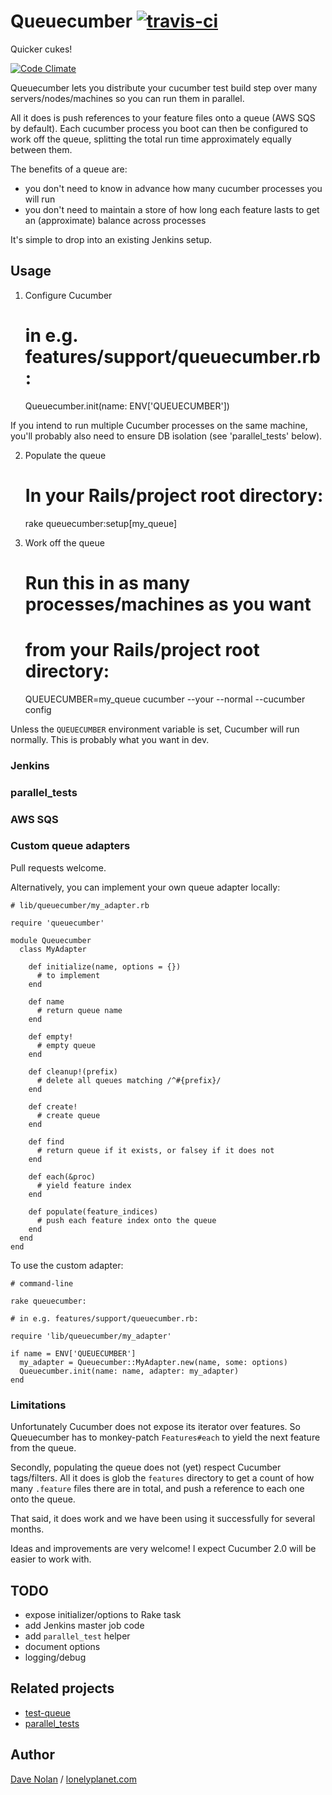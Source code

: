 Queuecumber [![travis-ci](https://travis-ci.org/lonelyplanet/queuecumber.png)](https://travis-ci.org/lonelyplanet/queuecumber)
==================

Quicker cukes!

[![Code Climate](https://codeclimate.com/github/lonelyplanet/queuecumber.png)](https://codeclimate.com/github/lonelyplanet/queuecumber)

Queuecumber lets you distribute your cucumber test build step over
many servers/nodes/machines so you can run them in parallel.

All it does is push references to your feature files onto a queue (AWS
SQS by default). Each cucumber process you boot can then be configured
to work off the queue, splitting the total run time approximately
equally between them.

The benefits of a queue are:

 * you don't need to know in advance how many cucumber processes you
   will run
 * you don't need to maintain a store of how long each feature lasts
   to get an (approximate) balance across processes

It's simple to drop into an existing Jenkins setup.

## Usage

1) Configure Cucumber

    # in e.g. features/support/queuecumber.rb:

    Queuecumber.init(name: ENV['QUEUECUMBER'])

If you intend to run multiple Cucumber processes on the same machine,
you'll probably also need to ensure DB isolation (see 'parallel_tests'
below).

2) Populate the queue

     # In your Rails/project root directory:
     
     rake queuecumber:setup[my_queue]

3) Work off the queue

      # Run this in as many processes/machines as you want
      # from your Rails/project root directory:
      
      QUEUECUMBER=my_queue cucumber --your --normal --cucumber config

Unless the `QUEUECUMBER` environment variable is set, Cucumber will
run normally. This is probably what you want in dev.

### Jenkins

### parallel_tests



### AWS SQS

### Custom queue adapters

Pull requests welcome.

Alternatively, you can implement your own queue adapter locally:

    # lib/queuecumber/my_adapter.rb

    require 'queuecumber'
    
    module Queuecumber
      class MyAdapter

        def initialize(name, options = {})
          # to implement
        end

        def name
          # return queue name
        end
        
        def empty!
          # empty queue 
        end

        def cleanup!(prefix)
          # delete all queues matching /^#{prefix}/
        end

        def create!
          # create queue
        end

        def find
          # return queue if it exists, or falsey if it does not
        end

        def each(&proc)
          # yield feature index
        end

        def populate(feature_indices)
          # push each feature index onto the queue
        end
      end
    end

To use the custom adapter:

    # command-line

    rake queuecumber:

    # in e.g. features/support/queuecumber.rb:

    require 'lib/queuecumber/my_adapter'
    
    if name = ENV['QUEUECUMBER']
      my_adapter = Queuecumber::MyAdapter.new(name, some: options)
      Queuecumber.init(name: name, adapter: my_adapter)
    end

### Limitations

Unfortunately Cucumber does not expose its iterator over features. So
Queuecumber has to monkey-patch `Features#each` to yield the next feature
from the queue.

Secondly, populating the queue does not (yet) respect Cucumber
tags/filters. All it does is glob the `features` directory to get a
count of how many `.feature` files there are in total, and push a
reference to each one onto the queue.

That said, it does work and we have been using it successfully for
several months.

Ideas and improvements are very welcome! I expect Cucumber 2.0 will be
easier to work with.

## TODO

* expose initializer/options to Rake task
* add Jenkins master job code
* add `parallel_test` helper
* document options
* logging/debug

## Related projects

* [test-queue](https://github.com/tmm1/test-queue)
* [parallel_tests](https://github.com/grosser/parallel_tests)

## Author

[Dave Nolan](http://kapoq.com) / [lonelyplanet.com](http://www.lonelyplanet.com)
